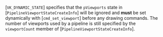 [`VK_DYNAMIC_STATE`] specifies that the `pViewports`
state in [`PipelineViewportStateCreateInfo`] will be ignored and
 **must**  be set dynamically with [`cmd_set_viewport`] before any drawing
commands.
The number of viewports used by a pipeline is still specified by the
`viewportCount` member of [`PipelineViewportStateCreateInfo`].